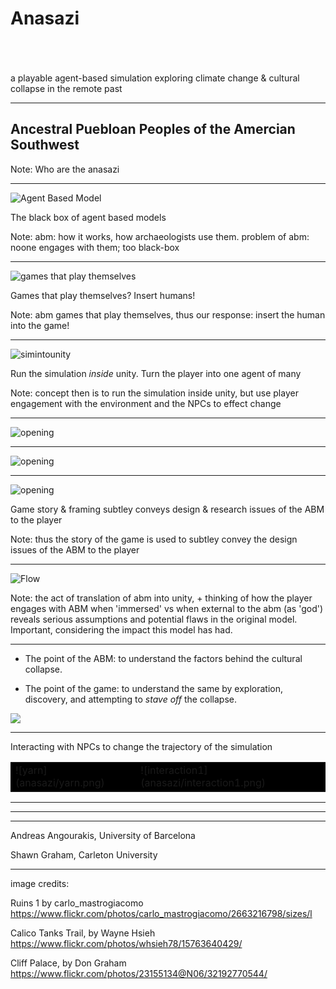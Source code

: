 # Anasazi

<section data-background="anasazi/15763640429_869366af3a_b.jpg"></section>
<br></br><br>
a playable agent-based simulation exploring
climate change & cultural collapse
in the remote past

---

<section data-background="anasazi/2663216798_6f7b8321b8_b.jpg"></section>
<h2>Ancestral Puebloan Peoples of the Amercian Southwest</h2>

Note: Who are the anasazi

---

![Agent Based Model](anasazi/aa_interface.png)

The black box of agent based models

Note: abm: how it works, how archaeologists use them. problem of abm: noone engages with them; too black-box

---

![games that play themselves](anasazi/simmap.png)

Games that play themselves? Insert humans!

Note: abm games that play themselves, thus our response: insert the human into the game!

---

![simintounity](anasazi/simintounity.png)

Run the simulation _inside_ unity. Turn the player into one agent of many

Note: concept then is to run the simulation inside unity, but use player engagement with the environment and the NPCs to effect change

---

![opening](anasazi/openingstory1.png)

---

![opening](anasazi/openingstory2.png)

---

![opening](anasazi/openingstory3.png)

Game story & framing subtley conveys design & research issues of the ABM to the player

Note: thus the story of the game is used to subtley convey the design issues of the ABM to the player

---

![Flow](anasazi/Flow.png)

Note: the act of translation of abm into unity, + thinking of how the player engages with ABM when 'immersed' vs when external to the abm (as 'god') reveals serious assumptions and potential flaws in the original model. Important, considering the impact this model has had.

---

+ The point of the ABM: to understand the factors behind the cultural collapse.

+ The point of the game: to understand the same by exploration, discovery, and attempting to _stave off_ the collapse. 

![](anasazi/32192770544_56150af698_b.jpg)

---

Interacting with NPCs to change the trajectory of the simulation

<table border="0" bordercolor="#000000" style="background-color:#000000" width="100%" cellpadding="3" cellspacing="3">
    <tr>
        <td>![yarn](anasazi/yarn.png)</td>
        <td>![interaction1](anasazi/interaction1.png)</td>
    </tr>
</table>

---

<section data-background="anasazi/proceduralterrain1.png"></section>

---

<section data-background="anasazi/proceduralterrain2.png"></section>

---

Andreas Angourakis, University of Barcelona

Shawn Graham, Carleton University

---

image credits: 

Ruins 1 by carlo_mastrogiacomo
https://www.flickr.com/photos/carlo_mastrogiacomo/2663216798/sizes/l

Calico Tanks Trail, by Wayne Hsieh
https://www.flickr.com/photos/whsieh78/15763640429/

Cliff Palace, by Don Graham
https://www.flickr.com/photos/23155134@N06/32192770544/
